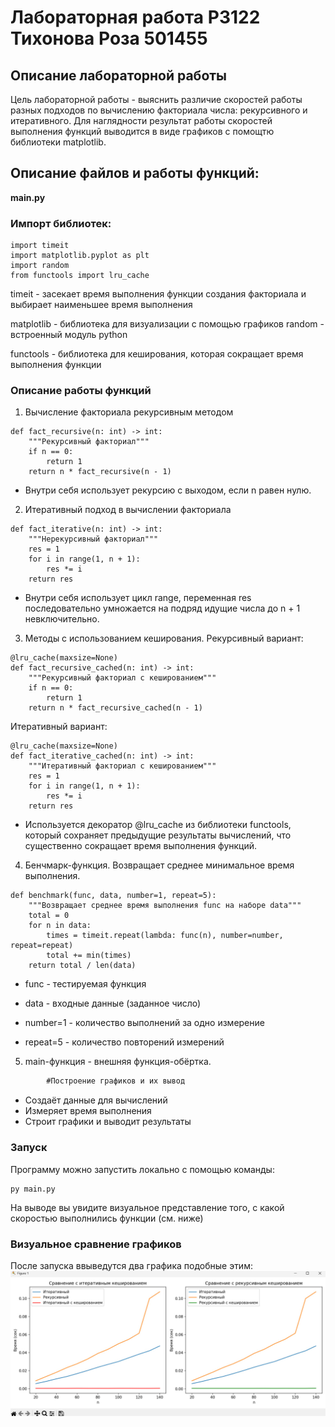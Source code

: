 # Лабораторная работа P3122 Тихонова Роза 501455
## Описание лабораторной работы
Цель лабораторной работы - выяснить различие скоростей работы разных подходов по вычислению факториала числа: рекурсивного и итеративного. Для наглядности результат работы скоростей выполнения функций выводится в виде графиков с помощтю библиотеки matplotlib.

## Описание файлов и работы функций: 
**main.py**
### Импорт библиотек: 
```
import timeit
import matplotlib.pyplot as plt
import random
from functools import lru_cache
```
timeit - засекает время выполнения функции создания факториала и выбирает наименьшее время выполнения  

matplotlib - библиотека для визуализации с помощью графиков
random - встроенный модуль python  

functools - библиотека для кеширования, которая сокращает время выполнения функции

### Описание работы функций 

1. Вычисление факториала рекурсивным методом
```
def fact_recursive(n: int) -> int:
    """Рекурсивный факториал"""
    if n == 0:
        return 1
    return n * fact_recursive(n - 1)
```
- Внутри себя использует рекурсию с выходом, если n равен нулю.

2. Итеративный подход в вычислении факториала
```
def fact_iterative(n: int) -> int:
    """Нерекурсивный факториал"""
    res = 1
    for i in range(1, n + 1):
        res *= i
    return res
```
- Внутри себя использует цикл range, переменная res последовательно умножается на подряд идущие числа до n + 1 невключительно. 

3. Методы с использованием кеширования.
Рекурсивный вариант:
``` 
@lru_cache(maxsize=None)
def fact_recursive_cached(n: int) -> int:
    """Рекурсивный факториал с кешированием"""
    if n == 0:
        return 1
    return n * fact_recursive_cached(n - 1)
```
Итеративный вариант:
```
@lru_cache(maxsize=None)
def fact_iterative_cached(n: int) -> int:
    """Итеративный факториал с кешированием"""
    res = 1
    for i in range(1, n + 1):
        res *= i
    return res
```
- Используется декоратор @lru_cache из библиотеки functools, который сохраняет предыдущие результаты вычислений, что существенно сокращает время выполнения функций.  

4. Бенчмарк-функция. Возвращает среднее минимальное время выполнения.
```
def benchmark(func, data, number=1, repeat=5):
    """Возвращает среднее время выполнения func на наборе data"""
    total = 0
    for n in data:
        times = timeit.repeat(lambda: func(n), number=number, repeat=repeat)
        total += min(times)
    return total / len(data)
```
- func - тестируемая функция

- data - входные данные (заданное число)

- number=1 - количество выполнений за одно измерение

- repeat=5 - количество повторений измерений

5. main-функция - внешняя функция-обёртка.
```def main():
        #Построение графиков и их вывод
```
- Создаёт данные для вычислений
- Измеряет время выполнения
- Строит графики и выводит результаты


### Запуск
Программу можно запустить локально с помощью команды:
```
py main.py
```
На выводе вы увидите визуальное представление того, с какой скоростью выполнились функции (см. ниже)

### Визуальное сравнение графиков
После запуска ввыведутся два графика подобные этим:
 ![Вывод графиков скорости выполнения функций](photo_2025-10-03_15-34-22.jpg)
